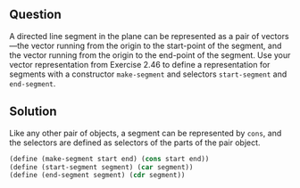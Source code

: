 Question
---
A directed line segment in the plane can be represented as a pair of vectors—the vector running from the origin to the start-point of the segment, and the vector running from the origin to the end-point of the segment. Use your vector representation from Exercise 2.46 to define a representation for segments with a constructor `make-segment` and selectors `start-segment` and `end-segment`.

Solution
---
Like any other pair of objects, a segment can be represented by `cons`, and the selectors are defined as selectors of the parts of the pair object.

```scheme
(define (make-segment start end) (cons start end))
(define (start-segment segment) (car segment))
(define (end-segment segment) (cdr segment))
```

